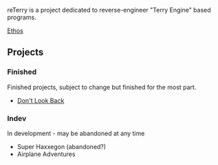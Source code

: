 reTerry is a project dedicated to reverse-engineer "Terry Engine" based programs.

[Ethos](/ethos)

## Projects

### Finished
Finished projects, subject to change but finished for the most part.
- [Don't Look Back](/dontlookback)

### Indev
In development - may be abandoned at any time
- Super Haxxegon (abandoned?)
- Airplane Adventures
